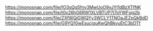 https://monosnap.com/file/fO3sQg5fnv3MwUoO9vJYI1dBzXTfNK
https://monosnap.com/file/t0x26hG6RW1XLVBTUP7I7oYWFsig2b
https://monosnap.com/file/ZXfWQiGWQYy3WCLY1TNOaJEZpQkBdD
https://monosnap.com/file/G9YQ10wEsuciquKwQhBkvuEtC3bDTf
